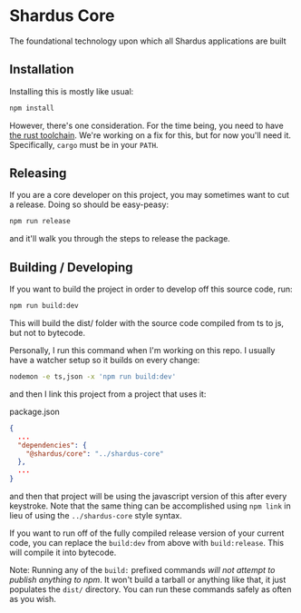 # Shardus Core

The foundational technology upon which all Shardus applications are built

## Installation

Installing this is mostly like usual:

```sh
npm install
```

However, there's one consideration. For the time being, you need to have [the rust toolchain](https://opensource.com/article/20/3/rust-cargo).
We're working on a fix for this, but for now you'll need it. Specifically, `cargo` must be in your `PATH`.

## Releasing

If you are a core developer on this project, you may sometimes want to cut a release.
Doing so should be easy-peasy:

```sh
npm run release
```

and it'll walk you through the steps to release the package.

## Building / Developing

If you want to build the project in order to develop off this source code, run:

```sh
npm run build:dev
```

This will build the dist/ folder with the source code compiled from ts to js, but not
to bytecode.

Personally, I run this command when I'm working on this repo. I usually have a watcher setup
so it builds on every change:

```sh
nodemon -e ts,json -x 'npm run build:dev'
```

and then I link this project from a project that uses it:

package.json
```json
{
  ...
  "dependencies": {
    "@shardus/core": "../shardus-core"
  },
  ...
}
```

and then that project will be using the javascript version of this after every
keystroke. Note that the same thing can be accomplished using `npm link` in lieu
of using the `../shardus-core` style syntax.

If you want to run off of the fully compiled release version of your current code,
you can replace the `build:dev` from above with `build:release`. This will compile
it into bytecode.

Note: Running any of the `build:` prefixed commands _will not attempt to publish anything
to npm_. It won't build a tarball or anything like that, it just populates the `dist/` directory.
You can run these commands safely as often as you wish.
